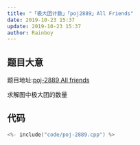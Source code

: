 ```yaml
---
title: "「极大团计数」「poj2889」All Friends"
date: 2019-10-23 15:37
update: 2019-10-23 15:37
author: Rainboy
---
```


## 题目大意

题目地址:[poj-2889 All friends](https://vjudge.net/problem/poj-2989)


求解图中极大团的数量

## 代码

```c
<%- include("code/poj-2889.cpp") %>
```
